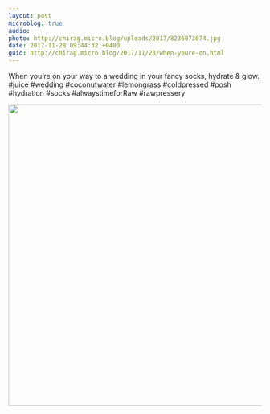 ```yaml
---
layout: post
microblog: true
audio: 
photo: http://chirag.micro.blog/uploads/2017/8236073074.jpg
date: 2017-11-28 09:44:32 +0400
guid: http://chirag.micro.blog/2017/11/28/when-youre-on.html
---
```

When you’re on your way to a wedding in your fancy socks, hydrate & glow. #juice #wedding #coconutwater #lemongrass #coldpressed #posh #hydration #socks #alwaystimeforRaw #rawpressery

<img src="http://chirag.micro.blog/uploads/2017/8236073074.jpg" width="600" height="600" />
